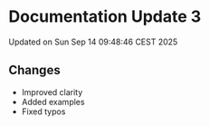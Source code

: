 # Documentation Update 3

Updated on Sun Sep 14 09:48:46 CEST 2025

## Changes
- Improved clarity
- Added examples
- Fixed typos
